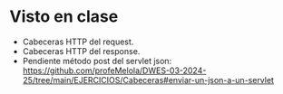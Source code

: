 # Visto en clase
- Cabeceras HTTP del request.
- Cabeceras HTTP del response.
- Pendiente método post del servlet json: https://github.com/profeMelola/DWES-03-2024-25/tree/main/EJERCICIOS/Cabeceras#enviar-un-json-a-un-servlet

